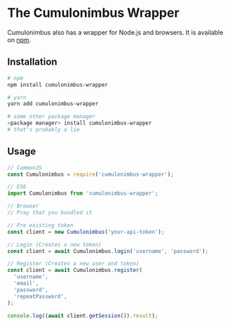 # The Cumulonimbus Wrapper

Cumulonimbus also has a wrapper for Node.js and browsers. It is available on [npm](https://npmjs.com/package/cumulonimbus-wrapper).

## Installation

```bash
# npm
npm install cumulonimbus-wrapper

# yarn
yarn add cumulonimbus-wrapper

# some other package manager
<package manager> install cumulonimbus-wrapper
# that's probably a lie
```

## Usage

```js
// CommonJS
const Cumulonimbus = require('cumulonimbus-wrapper');

// ES6
import Cumulonimbus from 'cumulonimbus-wrapper';

// Browser
// Pray that you bundled it

// Pre existing token
const client = new Cumulonimbus('your-api-token');

// Login (Creates a new token)
const client = await Cumulonimbus.login('username', 'password');

// Register (Creates a new user and token)
const client = await Cumulonimbus.register(
  'username',
  'email',
  'password',
  'repeatPassword',
);

console.log((await client.getSession()).result);
```
